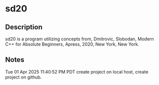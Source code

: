 # sd20
## Description
sd20 is a program utilizing concepts from, Dmitrovic, Slobodan, Modern C++ for
Absolute Beginners, Apress, 2020, New York, New York.
## Notes

Tue 01 Apr 2025 11:40:52 PM PDT
create project on local host, create project on github.

